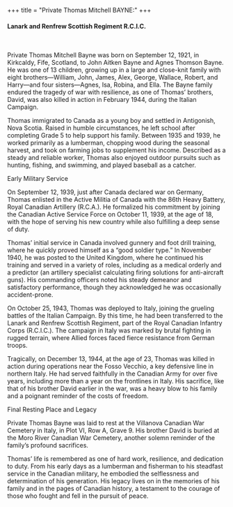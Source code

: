 +++
title = "Private Thomas Mitchell BAYNE:"
+++

#### Lanark and Renfrew Scottish Regiment R.C.I.C.
<br>


Private Thomas Mitchell Bayne was born on September 12, 1921, in Kirkcaldy, Fife, Scotland, to John Aitken Bayne and Agnes Thomson Bayne. He was one of 13 children, growing up in a large and close-knit family with eight brothers—William, John, James, Alex, George, Wallace, Robert, and Harry—and four sisters—Agnes, Isa, Robina, and Ella. The Bayne family endured the tragedy of war with resilience, as one of Thomas’ brothers, David, was also killed in action in February 1944, during the Italian Campaign.

Thomas immigrated to Canada as a young boy and settled in Antigonish, Nova Scotia. Raised in humble circumstances, he left school after completing Grade 5 to help support his family. Between 1935 and 1939, he worked primarily as a lumberman, chopping wood during the seasonal harvest, and took on farming jobs to supplement his income. Described as a steady and reliable worker, Thomas also enjoyed outdoor pursuits such as hunting, fishing, and swimming, and played baseball as a catcher.

Early Military Service

On September 12, 1939, just after Canada declared war on Germany, Thomas enlisted in the Active Militia of Canada with the 86th Heavy Battery, Royal Canadian Artillery (R.C.A.). He formalized his commitment by joining the Canadian Active Service Force on October 11, 1939, at the age of 18, with the hope of serving his new country while also fulfilling a deep sense of duty.

Thomas’ initial service in Canada involved gunnery and foot drill training, where he quickly proved himself as a “good soldier type.” In November 1940, he was posted to the United Kingdom, where he continued his training and served in a variety of roles, including as a medical orderly and a predictor (an artillery specialist calculating firing solutions for anti-aircraft guns). His commanding officers noted his steady demeanor and satisfactory performance, though they acknowledged he was occasionally accident-prone.

On October 25, 1943, Thomas was deployed to Italy, joining the grueling battles of the Italian Campaign. By this time, he had been transferred to the Lanark and Renfrew Scottish Regiment, part of the Royal Canadian Infantry Corps (R.C.I.C.). The campaign in Italy was marked by brutal fighting in rugged terrain, where Allied forces faced fierce resistance from German troops.

Tragically, on December 13, 1944, at the age of 23, Thomas was killed in action during operations near the Fosso Vecchio, a key defensive line in northern Italy. He had served faithfully in the Canadian Army for over five years, including more than a year on the frontlines in Italy. 
His sacrifice, like that of his brother David earlier in the war, was a heavy blow to his family and a poignant reminder of the costs of freedom.

Final Resting Place and Legacy

Private Thomas Bayne was laid to rest at the Villanova Canadian War Cemetery in Italy, in Plot VI, Row A, Grave 9. 
His brother David is buried at the Moro River Canadian War Cemetery, another solemn reminder of the family’s profound sacrifices.

Thomas’ life is remembered as one of hard work, resilience, and dedication to duty. From his early days as a lumberman and fisherman to his steadfast service in the Canadian military, he embodied the selflessness and determination of his generation. 
His legacy lives on in the memories of his family and in the pages of Canadian history, a testament to the courage of those who fought and fell in the pursuit of peace.

